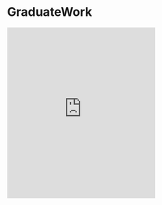 # GraduateWork


<iframe src="https://assets.pinterest.com/ext/embed.html?id=853995148108285151" height="396" width="345" frameborder="0" scrolling="no" ></iframe>

